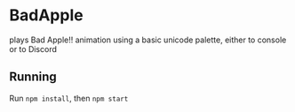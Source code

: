# BadApple

plays Bad Apple!! animation  using a basic unicode palette, either to console or to Discord


## Running

Run `npm install`, then `npm start`

